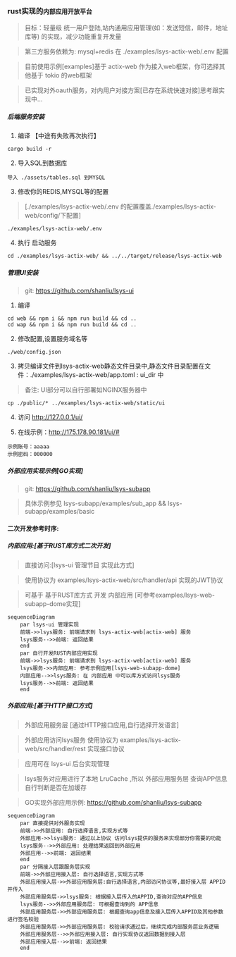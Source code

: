 ### rust实现的`内部应用开放平台`

> 目标：轻量级 统一用户登陆,站内通用应用管理(如：发送短信，邮件，地址库等) 的实现，减少功能重复开发量

> 第三方服务依赖为: mysql+redis 在 ./examples/lsys-actix-web/.env 配置

> 目前使用示例[examples]基于 actix-web 作为接入web框架，你可选择其他基于 tokio 的web框架

> 已实现对外oauth服务，对内用户对接方案[已存在系统快速对接]思考跟实现中...

##### 后端服务安装

1. 编译 【中途有失败再次执行】
```
cargo build -r
```

2. 导入SQL到数据库
```
导入 ./assets/tables.sql 到MYSQL
```

3. 修改你的REDIS,MYSQL等的配置
> [./examples/lsys-actix-web/.env 的配置覆盖./examples/lsys-actix-web/config/下配置]

```
./examples/lsys-actix-web/.env 
```

4. 执行 启动服务
```
cd ./examples/lsys-actix-web/ && ../../target/release/lsys-actix-web
```


##### 管理UI安装

> git: https://github.com/shanliu/lsys-ui

1. 编译
```
cd web && npm i && npm run build && cd ..
cd wap && npm i && npm run build && cd ..
```

2. 修改配置,设置服务域名等
```
./web/config.json
```

3. 拷贝编译文件到lsys-actix-web静态文件目录中,静态文件目录配置在文件：./examples/lsys-actix-web/app.toml : ui_dir 中
> 备注: UI部分可以自行部署如NGINX服务器中
```
cp ./public/* ../examples/lsys-actix-web/static/ui
```

4. 访问 http://127.0.0.1/ui/

5. 在线示例：http://175.178.90.181/ui/#

```
示例账号：aaaaa
示例密码：000000
```


##### 外部应用实现示例[GO实现]

> git: https://github.com/shanliu/lsys-subapp

> 具体示例参见 lsys-subapp/examples/sub_app && lsys-subapp/examples/basic


#### 二次开发参考时序:

##### 内部应用:[基于RUST库方式二次开发]

>  直接访问:[lsys-ui 管理节目 实现此方式]

> 使用协议为 examples/lsys-actix-web/src/handler/api 实现的JWT协议

> 可基于 基于RUST库方式 开发 内部应用 [可参考examples/lsys-web-subapp-dome实现]

```mermaid
sequenceDiagram
    par lsys-ui 管理实现
    前端->>lsys服务: 前端请求到 lsys-actix-web[actix-web] 服务
    lsys服务-->>前端: 返回结果
    end
    par 自行开发RUST内部应用实现
    前端->>lsys服务: 前端请求到 lsys-actix-web[actix-web] 服务
    lsys服务->>内部应用: 参考示例应用[lsys-web-subapp-dome]
    内部应用-->>lsys服务: 在 内部应用 中可以库方式访问lsys服务
    lsys服务-->>前端: 返回结果
    end
```


##### 外部应用:[基于HTTP接口方式]

> 外部应用服务层 [通过HTTP接口应用,自行选择开发语言]

> 外部应用访问lsys服务 使用协议为 examples/lsys-actix-web/src/handler/rest 实现接口协议

> 应用可在 lsys-ui 后台实现管理

> lsys服务对应用进行了本地 LruCache ,所以 外部应用服务层 查询APP信息 自行判断是否在加缓存

> GO实现外部应用示例: https://github.com/shanliu/lsys-subapp

```mermaid
sequenceDiagram
    par 直接提供对外服务实现
    前端->>外部应用: 自行选择语言,实现方式等
    外部应用->>lsys服务: 通过以上协议 访问lsys提供的服务来实现部分你需要的功能
    lsys服务-->>外部应用: 处理结果返回到外部应用
    外部应用-->>前端: 返回结果
    end
    par 分隔接入层跟服务层实现
    前端->>外部应用接入层: 自行选择语言,实现方式等
    外部应用接入层->>外部应用服务层:自行选择语言,内部访问协议等,最好接入层 APPID 并传入
    外部应用服务层->>lsys服务: 根据接入层传入的APPID,查询对应的APP信息
    lsys服务-->>外部应用服务层: 可根据查询到的 APP信息 
    外部应用服务层->>外部应用服务层: 根据查询app信息及接入层传入APPID及其他参数 进行签名校验
    外部应用服务层->>外部应用服务层: 校验请求通过后，继续完成内部服务层业务逻辑
    外部应用服务层-->>外部应用接入层: 自行实现协议返回数据到接入层
    外部应用接入层-->>前端: 返回结果
    end
```
